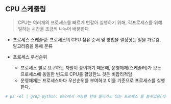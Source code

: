 
## CPU 스케줄링
> CPU는 여러개의 프로세스를 빠르게 번갈아 실행하기 위해, 각프로세스를 위해 일하는 시간을 조금씩 나누어 배분한다

* 프로세스 스케줄링: 프로세스의 CPU 점유 순서 및 방법을 결정짓는 일을 가르킴, 알고리즘을 통해 분류

* 프로세스 우선순위
  - 프로세스 별로 요구하는 자원이 상이하기 때문에, 운영체제(스케줄러)가 모든 프로세스에 동일한 빈도로 CPU를 할당한느 것은 비합리적임
  - 운영체제는 프로세스마다 우선순위를 부여하고 이를 기준으로 프로세스를 실행한다.

```python
# ps -el | grep python: mac에서 가능한 현재 돌아가고 있는 프로세스 를 볼수있음(파이썬 이름을 가진)

```